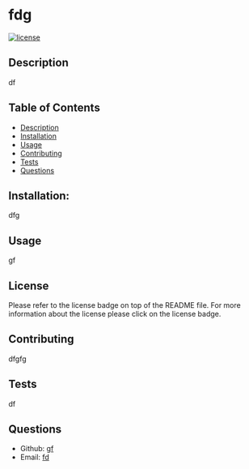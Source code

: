 # fdg
  [![license](https://img.shields.io/badge/license-MIT-purple.svg)](https://opensource.org/licenses/MIT)
  ## Description
  df
  ## Table of Contents 
  * [Description](#description)
  * [Installation](#installation)
  * [Usage](#usage)
  * [Contributing](#contributing)
  * [Tests](#tests)
  * [Questions](#questions)
  ## Installation:
  dfg
  ## Usage
  gf
  ## License
  Please refer to the license badge on top of the README file. For more information about the license please click on the license badge.
  ## Contributing
  dfgfg
  ## Tests
  df
  ## Questions
  * Github: [gf](https://github.com/gf)
  * Email: [fd](mailto:user@example.com)
